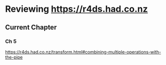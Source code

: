 # Reviewing https://r4ds.had.co.nz

## Current Chapter 
### Ch 5
https://r4ds.had.co.nz/transform.html#combining-multiple-operations-with-the-pipe